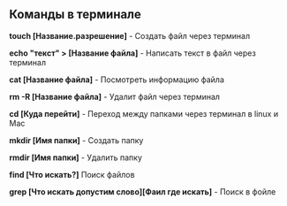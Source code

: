 ## Команды в терминале

**touch [Название.разрешение]** - Создать файл через терминал

**echo "текст" > [Название файла]** - Написать текст в файл через терминал

**cat [Название файла]** - Посмотреть информацию файла

**rm -R [Название файла]** - Удалит файл через терминал

**cd [Куда перейти]** - Переход между папками через терминал в linux и Mac

**mkdir [Имя папки]** - Создать папку

**rmdir [Имя папки]** - Удалить папку

**find [Что искать?]** Поиск файлов 

**grep [Что искать допустим слово][Фаил где искать]** - Поиск в фойле

